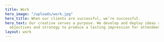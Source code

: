 ```yaml
---
title: Work
hero_image: "/uploads/work.jpg"
hero_title: When our clients are successful, we’re successful.
hero_text: Our creative serves a purpose. We develop and deploy ideas around your
  objectives and strategy to produce a lasting impression for attendees.
layout: work
---
```


